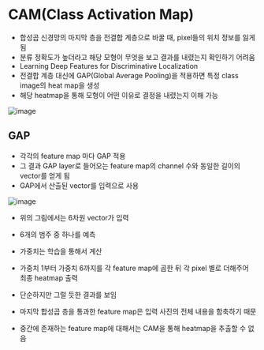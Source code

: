 # CAM(Class Activation Map)

- 합성곱 신경망의 마지막 층을 전결합 계층으로 바꿀 때, pixel들의 위치 정보를 잃게 됨
- 분류 정확도가 높더라고 해당 모형이 무엇을 보고 결과를 내렸는지 확인하기 어려움
- Learning Deep Features for Discriminative Localization
- 전결합 계층 대신에 GAP(Global Average Pooling)을 적용하면 특정 class image의 heat map을 생성
- 해당 heatmap을 통해 모형이 어떤 이유로 결정을 내렸는지 이해 가능

![image](https://github.com/as9786/ComputerVision/assets/80622859/8b1d8c4e-3b17-4035-890b-90446d40dd5d)

## GAP

- 각각의 feature map 마다 GAP 적용
- 그 결과 GAP layer로 들어오는 feature map의 channel 수와 동일한 길이의 vector를 얻게 됨
- GAP에서 산출된 vector를 입력으로 사용

![image](https://github.com/as9786/ComputerVision/assets/80622859/6ba73560-98a6-4aa8-92c0-cc2b19fbfeb1)

- 위의 그림에서는 6차원 vector가 입력
- 6개의 범주 중 하나를 예측
- 가중치는 학습을 통해서 계산
- 가중치 1부터 가중치 6까지를 각 feature map에 곱한 뒤 각 pixel 별로 더해주어 최종 heatmap 출력

- 단순하지만 그럴 듯한 결과를 보임
- 마지막 합성곱 층을 통과한 feature map은 입력 사진의 전체 내용을 함축하기 때문
- 중간에 존재하는 feature map에 대해서는 CAM을 통해 heatmap을 추출할 수 없음

